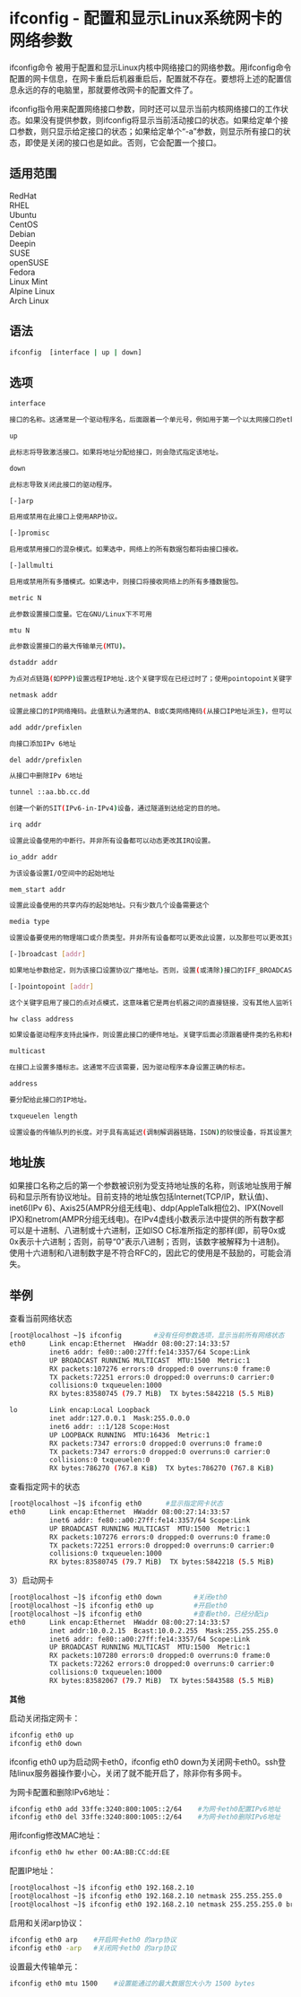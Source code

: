 # ifconfig - 配置和显示Linux系统网卡的网络参数

ifconfig命令 被用于配置和显示Linux内核中网络接口的网络参数。用ifconfig命令配置的网卡信息，在网卡重启后机器重启后，配置就不存在。要想将上述的配置信息永远的存的电脑里，那就要修改网卡的配置文件了。

ifconfig指令用来配置网络接口参数，同时还可以显示当前内核网络接口的工作状态。如果没有提供参数，则ifconfig将显示当前活动接口的状态。如果给定单个接口参数，则只显示给定接口的状态；如果给定单个“-a”参数，则显示所有接口的状态，即使是关闭的接口也是如此。否则，它会配置一个接口。

## 适用范围

<!-- <div class="svg linux">Linux</div> -->
<div class="svg redhat">RedHat</div>
<div class="svg rhel">RHEL</div>
<div class="svg ubuntu">Ubuntu</div>
<div class="svg centos">CentOS</div>
<div class="svg debian">Debian</div>
<div class="svg deepin">Deepin</div>
<div class="svg suse">SUSE</div>
<div class="svg opensuse">openSUSE</div>
<div class="svg fedora">Fedora</div>
<div class="svg linuxmint">Linux Mint</div>
<!-- <div class="svg mxlinux">MX Linux</div> -->
<div class="svg alpinelinux">Alpine Linux</div>
<div class="svg archlinux">Arch Linux</div>

## 语法

``` bash
ifconfig  [interface | up | down]
```

## 选项

``` bash
interface

接口的名称。这通常是一个驱动程序名，后面跟着一个单元号，例如用于第一个以太网接口的eth0。

up

此标志将导致激活接口。如果将地址分配给接口，则会隐式指定该地址。

down

此标志导致关闭此接口的驱动程序。

[-]arp

启用或禁用在此接口上使用ARP协议。

[-]promisc

启用或禁用接口的混杂模式。如果选中，网络上的所有数据包都将由接口接收。

[-]allmulti

启用或禁用所有多播模式。如果选中，则接口将接收网络上的所有多播数据包。

metric N

此参数设置接口度量。它在GNU/Linux下不可用

mtu N

此参数设置接口的最大传输单元(MTU)。

dstaddr addr

为点对点链路(如PPP)设置远程IP地址.这个关键字现在已经过时了；使用pointopoint关键字代替。

netmask addr

设置此接口的IP网络掩码。此值默认为通常的A、B或C类网络掩码(从接口IP地址派生)，但可以设置为任何值。

add addr/prefixlen

向接口添加IPv 6地址

del addr/prefixlen

从接口中删除IPv 6地址

tunnel ::aa.bb.cc.dd

创建一个新的SIT(IPv6-in-IPv4)设备，通过隧道到达给定的目的地。

irq addr

设置此设备使用的中断行。并非所有设备都可以动态更改其IRQ设置。

io_addr addr

为该设备设置I/O空间中的起始地址

mem_start addr

设置此设备使用的共享内存的起始地址。只有少数几个设备需要这个

media type

设置设备要使用的物理端口或介质类型。并非所有设备都可以更改此设置，以及那些可以更改其支持的值的设备。典型的类型值是10 base 2(细以太网)、10 base T(双绞线10 Mbps以太网)、AUI(外收发信机)等。驱动的特殊介质类型可以用来告诉驱动对媒体进行自动感知。同样，并不是所有的驱动都能做到这一点。

[-]broadcast [addr]

如果地址参数给定，则为该接口设置协议广播地址。否则，设置(或清除)接口的IFF_BROADCAST标志。

[-]pointopoint [addr]

这个关键字启用了接口的点对点模式，这意味着它是两台机器之间的直接链接，没有其他人监听它。如果地址参数也给出了，就像过时的dstaddr关键字一样，设置链接另一端的协议地址。否则，设置或清除接口的IFF_POINTOPOINT标志。

hw class address

如果设备驱动程序支持此操作，则设置此接口的硬件地址。关键字后面必须跟着硬件类的名称和相当于硬件地址的可打印的ASCII。目前支持的硬件类包括ether (以太网)、ax25(AMPRAX.25)、ARCnet和netrom(AMPR NET/ROM)。

multicast

在接口上设置多播标志。这通常不应该需要，因为驱动程序本身设置正确的标志。

address

要分配给此接口的IP地址。

txqueuelen length

设置设备的传输队列的长度。对于具有高延迟(调制解调器链路，ISDN)的较慢设备，将其设置为小值是有用的，以防止快速批量传输过多地干扰诸如telnet之类的交互通信。
```
## 地址族
如果接口名称之后的第一个参数被识别为受支持地址族的名称，则该地址族用于解码和显示所有协议地址。目前支持的地址族包括Internet(TCP/IP，默认值)、inet6(IPv 6)、Axis25(AMPR分组无线电)、ddp(AppleTalk相位2)、IPX(Novell IPX)和netrom(AMPR分组无线电)。在IPv4虚线小数表示法中提供的所有数字都可以是十进制、八进制或十六进制，正如ISO C标准所指定的那样(即，前导0x或0x表示十六进制；否则，前导“0”表示八进制；否则，该数字被解释为十进制)。使用十六进制和八进制数字是不符合RFC的，因此它的使用是不鼓励的，可能会消失。
## 举例
查看当前网络状态
``` bash
[root@localhost ~]$ ifconfig        #没有任何参数选项，显示当前所有网络状态
eth0      Link encap:Ethernet  HWaddr 08:00:27:14:33:57 
          inet6 addr: fe80::a00:27ff:fe14:3357/64 Scope:Link
          UP BROADCAST RUNNING MULTICAST  MTU:1500  Metric:1
          RX packets:107276 errors:0 dropped:0 overruns:0 frame:0
          TX packets:72251 errors:0 dropped:0 overruns:0 carrier:0
          collisions:0 txqueuelen:1000
          RX bytes:83580745 (79.7 MiB)  TX bytes:5842218 (5.5 MiB) 

lo        Link encap:Local Loopback 
          inet addr:127.0.0.1  Mask:255.0.0.0
          inet6 addr: ::1/128 Scope:Host
          UP LOOPBACK RUNNING  MTU:16436  Metric:1
          RX packets:7347 errors:0 dropped:0 overruns:0 frame:0
          TX packets:7347 errors:0 dropped:0 overruns:0 carrier:0
          collisions:0 txqueuelen:0
          RX bytes:786270 (767.8 KiB)  TX bytes:786270 (767.8 KiB)
```
查看指定网卡的状态
``` bash
[root@localhost ~]$ ifconfig eth0      #显示指定网卡状态
eth0      Link encap:Ethernet  HWaddr 08:00:27:14:33:57 
          inet6 addr: fe80::a00:27ff:fe14:3357/64 Scope:Link
          UP BROADCAST RUNNING MULTICAST  MTU:1500  Metric:1
          RX packets:107276 errors:0 dropped:0 overruns:0 frame:0
          TX packets:72251 errors:0 dropped:0 overruns:0 carrier:0
          collisions:0 txqueuelen:1000
          RX bytes:83580745 (79.7 MiB)  TX bytes:5842218 (5.5 MiB)
```
3）启动网卡
``` bash
[root@localhost ~]$ ifconfig eth0 down        #关闭eth0
[root@localhost ~]$ ifconfig eth0 up          #开启eth0
[root@localhost ~]$ ifconfig eth0             #查看eth0，已经分配ip
eth0      Link encap:Ethernet  HWaddr 08:00:27:14:33:57 
          inet addr:10.0.2.15  Bcast:10.0.2.255  Mask:255.255.255.0
          inet6 addr: fe80::a00:27ff:fe14:3357/64 Scope:Link
          UP BROADCAST RUNNING MULTICAST  MTU:1500  Metric:1
          RX packets:107280 errors:0 dropped:0 overruns:0 frame:0
          TX packets:72262 errors:0 dropped:0 overruns:0 carrier:0
          collisions:0 txqueuelen:1000
          RX bytes:83582067 (79.7 MiB)  TX bytes:5843588 (5.5 MiB)
```
**其他**

启动关闭指定网卡：
``` bash
ifconfig eth0 up
ifconfig eth0 down
```
ifconfig eth0 up为启动网卡eth0，ifconfig eth0 down为关闭网卡eth0。ssh登陆linux服务器操作要小心，关闭了就不能开启了，除非你有多网卡。

为网卡配置和删除IPv6地址：
``` bash
ifconfig eth0 add 33ffe:3240:800:1005::2/64    #为网卡eth0配置IPv6地址
ifconfig eth0 del 33ffe:3240:800:1005::2/64    #为网卡eth0删除IPv6地址
```
用ifconfig修改MAC地址：
``` bash
ifconfig eth0 hw ether 00:AA:BB:CC:dd:EE
```
配置IP地址：
``` bash
[root@localhost ~]$ ifconfig eth0 192.168.2.10
[root@localhost ~]$ ifconfig eth0 192.168.2.10 netmask 255.255.255.0
[root@localhost ~]$ ifconfig eth0 192.168.2.10 netmask 255.255.255.0 broadcast 192.168.2.255
```
启用和关闭arp协议：
``` bash
ifconfig eth0 arp    #开启网卡eth0 的arp协议
ifconfig eth0 -arp   #关闭网卡eth0 的arp协议
```
设置最大传输单元：
``` bash
ifconfig eth0 mtu 1500    #设置能通过的最大数据包大小为 1500 bytes
```